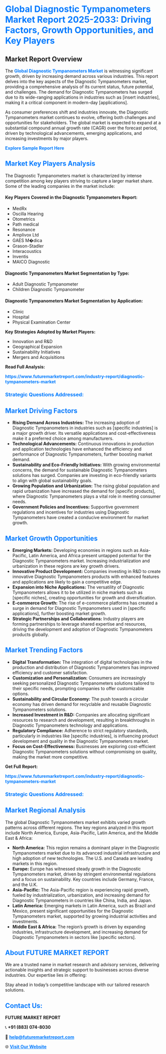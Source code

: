 <h1 style="color: #007BFF;">Global Diagnostic Tympanometers Market Report 2025-2033: Driving Factors, Growth Opportunities, and Key Players</h1>

<section id="overview">
<h2>Market Report Overview</h2>
<p>The <a href="https://www.futuremarketreport.com/industry-report/diagnostic-tympanometers-market" style="color: #007BFF; text-decoration: none;"><strong>Global Diagnostic Tympanometers Market</strong></a> is witnessing significant growth, driven by increasing demand across various industries. This report delves into the key aspects of the Diagnostic Tympanometers market, providing a comprehensive analysis of its current status, future potential, and challenges. The demand for Diagnostic Tympanometers has surged due to its wide-ranging applications in industries such as [insert industries], making it a critical component in modern-day [applications].</p>
<p>As consumer preferences shift and industries innovate, the Diagnostic Tympanometers market continues to evolve, offering both challenges and opportunities for stakeholders. The global market is expected to expand at a substantial compound annual growth rate (CAGR) over the forecast period, driven by technological advancements, emerging applications, and increasing investments by major players.</p>
</section>

<section id="overview">
<p><a href="https://www.futuremarketreport.com/request-sample/reportId=52440" style="color: #007BFF; text-decoration: none;"><strong>Explore Sample Report Here</strong></a></p>
</section>

<section id="key-players">
<h2 style="color: #007BFF;">Market Key Players Analysis</h2>
<p>The Diagnostic Tympanometers market is characterized by intense competition among key players striving to capture a larger market share. Some of the leading companies in the market include:</p>
<h4>Key Players Covered in the Diagnostic Tympanometers Report:</h4>
<ul><li>MedRx</li><li>Oscilla Hearing</li><li>Otometrics</li><li>Path medical</li><li>Resonance</li><li>Amplivox Ltd</li><li>GAES M�dica</li><li>Grason-Stadler</li><li>Interacoustics</li><li>Inventis</li><li>MAICO Diagnostic</li></ul>
<h4>Diagnostic Tympanometers Market Segmentation by Type:</h4>
<ul><li>Adult Diagnostic Tympanometer</li><li>Children Diagnostic Tympanometer</li></ul>

<h4>Diagnostic Tympanometers Market Segmentation by Application:</h4>
<ul><li>Clinic</li><li>Hospital</li><li>Physical Examination Center</li></ul>
<p><strong>Key Strategies Adopted by Market Players:</strong></p>
<ul>
<li>Innovation and R&D</li>
<li>Geographical Expansion</li>
<li>Sustainability Initiatives</li>
<li>Mergers and Acquisitions</li>
</ul>
</section>

<section>
<p><strong>Read Full Analysis: </strong></p><a href="https://www.futuremarketreport.com/industry-report/diagnostic-tympanometers-market" style="color: #007BFF; text-decoration: none;"><strong>https://www.futuremarketreport.com/industry-report/diagnostic-tympanometers-market</strong></a>
<h3 style="color: #007BFF;">Strategic Questions Addressed:</h3>
</section>

<section id="driving-factors">
<h2 style="color: #007BFF;">Market Driving Factors</h2>
<ul>
<li><strong>Rising Demand Across Industries:</strong> The increasing adoption of Diagnostic Tympanometers in industries such as [specific industries] is a major growth driver. Its versatile applications and cost-effectiveness make it a preferred choice among manufacturers.</li>
<li><strong>Technological Advancements:</strong> Continuous innovations in production and application technologies have enhanced the efficiency and performance of Diagnostic Tympanometers, further boosting market demand.</li>
<li><strong>Sustainability and Eco-Friendly Initiatives:</strong> With growing environmental concerns, the demand for sustainable Diagnostic Tympanometers solutions has surged. Companies are investing in eco-friendly variants to align with global sustainability goals.</li>
<li><strong>Growing Population and Urbanization:</strong> The rising global population and rapid urbanization have increased the demand for [specific products], where Diagnostic Tympanometers plays a vital role in meeting consumer needs.</li>
<li><strong>Government Policies and Incentives:</strong> Supportive government regulations and incentives for industries using Diagnostic Tympanometers have created a conducive environment for market growth.</li>
</ul>
</section>

<section id="growth-opportunities">
<h2 style="color: #007BFF;">Market Growth Opportunities</h2>
<ul>
<li><strong>Emerging Markets:</strong> Developing economies in regions such as Asia-Pacific, Latin America, and Africa present untapped potential for the Diagnostic Tympanometers market. Increasing industrialization and urbanization in these regions are key growth drivers.</li>
<li><strong>Innovative Product Development:</strong> Companies investing in R&D to create innovative Diagnostic Tympanometers products with enhanced features and applications are likely to gain a competitive edge.</li>
<li><strong>Expansion into Niche Applications:</strong> The versatility of Diagnostic Tympanometers allows it to be utilized in niche markets such as [specific niches], creating opportunities for growth and diversification.</li>
<li><strong>E-commerce Growth:</strong> The rise of e-commerce platforms has created a surge in demand for Diagnostic Tympanometers used in [specific applications], further boosting market growth.</li>
<li><strong>Strategic Partnerships and Collaborations:</strong> Industry players are forming partnerships to leverage shared expertise and resources, driving the development and adoption of Diagnostic Tympanometers products globally.</li>
</ul>
</section>

<section id="trending-factors">
<h2 style="color: #007BFF;">Market Trending Factors</h2>
<ul>
<li><strong>Digital Transformation:</strong> The integration of digital technologies in the production and distribution of Diagnostic Tympanometers has improved efficiency and customer satisfaction.</li>
<li><strong>Customization and Personalization:</strong> Consumers are increasingly seeking personalized Diagnostic Tympanometers solutions tailored to their specific needs, prompting companies to offer customizable options.</li>
<li><strong>Sustainability and Circular Economy:</strong> The push towards a circular economy has driven demand for recyclable and reusable Diagnostic Tympanometers solutions.</li>
<li><strong>Increased Investment in R&D:</strong> Companies are allocating significant resources to research and development, resulting in breakthroughs in Diagnostic Tympanometers technology and applications.</li>
<li><strong>Regulatory Compliance:</strong> Adherence to strict regulatory standards, particularly in industries like [specific industries], is influencing product development and quality in the Diagnostic Tympanometers market.</li>
<li><strong>Focus on Cost-Effectiveness:</strong> Businesses are exploring cost-efficient Diagnostic Tympanometers solutions without compromising on quality, making the market more competitive.</li>
</ul>
</section>

<section>
<p><strong>Get Full Report: </strong></p><a href="https://www.futuremarketreport.com/industry-report/diagnostic-tympanometers-market" style="color: #007BFF; text-decoration: none;"><strong>https://www.futuremarketreport.com/industry-report/diagnostic-tympanometers-market</strong></a>
<h3 style="color: #007BFF;">Strategic Questions Addressed:</h3>
</section>


<section id="regional-analysis">
<h2 style="color: #007BFF;">Market Regional Analysis</h2>
<p>The global Diagnostic Tympanometers market exhibits varied growth patterns across different regions. The key regions analyzed in this report include North America, Europe, Asia-Pacific, Latin America, and the Middle East & Africa:</p>
<ul>
<li><strong>North America:</strong> This region remains a dominant player in the Diagnostic Tympanometers market due to its advanced industrial infrastructure and high adoption of new technologies. The U.S. and Canada are leading markets in this region.</li>
<li><strong>Europe:</strong> Europe has witnessed steady growth in the Diagnostic Tympanometers market, driven by stringent environmental regulations and a focus on sustainability. Key countries include Germany, France, and the U.K.</li>
<li><strong>Asia-Pacific:</strong> The Asia-Pacific region is experiencing rapid growth, fueled by industrialization, urbanization, and increasing demand for Diagnostic Tympanometers in countries like China, India, and Japan.</li>
<li><strong>Latin America:</strong> Emerging markets in Latin America, such as Brazil and Mexico, present significant opportunities for the Diagnostic Tympanometers market, supported by growing industrial activities and investments.</li>
<li><strong>Middle East & Africa:</strong> The region’s growth is driven by expanding industries, infrastructure development, and increasing demand for Diagnostic Tympanometers in sectors like [specific sectors].</li>
</ul>
</section>

<footer>
<h2 style="color: #007BFF;">About FUTURE MARKET REPORT</h2>
<p>We are a trusted name in market research and advisory services, delivering actionable insights and strategic support to businesses across diverse industries. Our expertise lies in offering:</p>

<p>Stay ahead in today’s competitive landscape with our tailored research solutions.</p>

<h2 style="color: #007BFF;">Contact Us:</h2>
<p><strong>FUTURE MARKET REPORT</strong></p>
<p>📞 <strong>+91 (883) 074-8030</strong></p>
<p>📧 <strong><a href="mailto:help@futuremarketreport.com" style="color: #007BFF;">help@futuremarketreport.com</a></strong></p>
<p>🌐 <strong><a href="https://www.futuremarketreport.com/" style="color: #007BFF;">Visit Our Website</a></strong></p>
</footer>